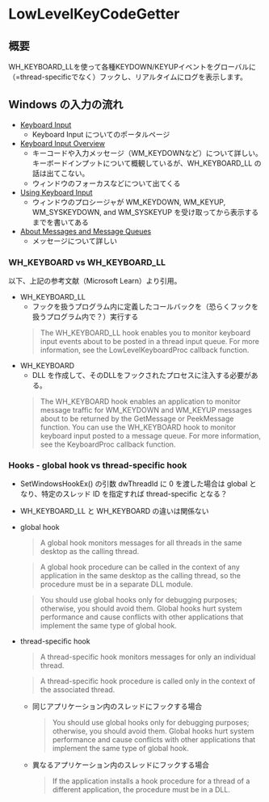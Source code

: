 # LowLevelKeyCodeGetter

## 概要
WH_KEYBOARD_LLを使って各種KEYDOWN/KEYUPイベントをグローバルに（=thread-specificでなく）フックし、リアルタイムにログを表示します。

## Windows の入力の流れ

* [Keyboard Input](https://learn.microsoft.com/en-us/windows/win32/inputdev/keyboard-input)
    * Keyboard Input についてのポータルページ
* [Keyboard Input Overview](https://learn.microsoft.com/en-us/windows/win32/inputdev/about-keyboard-input)
    * キーコードや入力メッセージ（WM_KEYDOWNなど）について詳しい。キーボードインプットについて概観しているが、WH_KEYBOARD_LL の話は出てこない。
    * ウィンドウのフォーカスなどについて出てくる
* [Using Keyboard Input](https://learn.microsoft.com/en-us/windows/win32/inputdev/using-keyboard-input)
    * ウィンドウのプロシージャが WM_KEYDOWN, WM_KEYUP, WM_SYSKEYDOWN, and WM_SYSKEYUP を受け取ってから表示するまでを書いてある
* [About Messages and Message Queues](https://learn.microsoft.com/en-us/windows/win32/winmsg/about-messages-and-message-queues)
    * メッセージについて詳しい


### WH_KEYBOARD vs WH_KEYBOARD_LL
以下、上記の参考文献（Microsoft Learn）より引用。

* WH_KEYBOARD_LL
    * フックを扱うプログラム内に定義したコールバックを（恐らくフックを扱うプログラム内で？）実行する
    > The WH_KEYBOARD_LL hook enables you to monitor keyboard input events about to be posted in a thread input queue.
    > For more information, see the LowLevelKeyboardProc callback function.
* WH_KEYBOARD
    * DLL を作成して、そのDLLをフックされたプロセスに注入する必要がある。
    > The WH_KEYBOARD hook enables an application to monitor message traffic for WM_KEYDOWN and WM_KEYUP messages about to be returned by the GetMessage or PeekMessage function. You can use the WH_KEYBOARD hook to monitor keyboard input posted to a message queue.
    > For more information, see the KeyboardProc callback function.


### Hooks - global hook vs thread-specific hook

* SetWindowsHookEx() の引数 dwThreadId に 0 を渡した場合は global となり、特定のスレッド ID を指定すれば thread-specific となる？
* WH_KEYBOARD_LL と WH_KEYBOARD の違いは関係ない
* global hook
    > A global hook monitors messages for all threads in the same desktop as the calling thread.

    > A global hook procedure can be called in the context of any application in the same desktop as the calling thread, so the procedure must be in a separate DLL module.

    > You should use global hooks only for debugging purposes; otherwise, you should avoid them. Global hooks hurt system performance and cause conflicts with other applications that implement the same type of global hook.
* thread-specific hook
    > A thread-specific hook monitors messages for only an individual thread.

    > A thread-specific hook procedure is called only in the context of the associated thread.
    * 同じアプリケーション内のスレッドにフックする場合
        > You should use global hooks only for debugging purposes; otherwise, you should avoid them. Global hooks hurt system performance and cause conflicts with other applications that implement the same type of global hook.
    * 異なるアプリケーション内のスレッドにフックする場合
        > If the application installs a hook procedure for a thread of a different application, the procedure must be in a DLL.